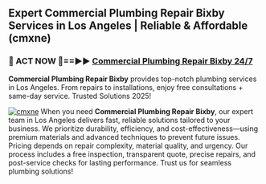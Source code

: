 ## Expert Commercial Plumbing Repair Bixby Services in Los Angeles | Reliable & Affordable (cmxne)  

<h3>🚿 ACT NOW 🌟==►► <a href="https://tinyurl.com/2ne6vx2x" rel="nofollow">Commercial Plumbing Repair Bixby 24/7</a></h3>

**Commercial Plumbing Repair Bixby** provides top-notch plumbing services in Los Angeles. From repairs to installations, enjoy free consultations + same-day service. Trusted Solutions 2025!

[![cmxne](https://i.imgur.com/4PFF4AK.jpeg)](https://tinyurl.com/2ne6vx2x)
When you need **Commercial Plumbing Repair Bixby**, our expert team in Los Angeles delivers fast, reliable solutions tailored to your business. We prioritize durability, efficiency, and cost-effectiveness—using premium materials and advanced techniques to prevent future issues. Pricing depends on repair complexity, material quality, and urgency. Our process includes a free inspection, transparent quote, precise repairs, and post-service checks for lasting performance. Trust us for seamless plumbing solutions!